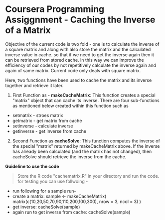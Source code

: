 # Coursera Programming Assiggnment - Caching the Inverse of a Matrix

Objective of the current code is two fold - one is to calculate the inverse of a square matrix and along with also store the matrix and the calculated inverse value in cache. so that if we need to get the inverse again then it can be retrieved from stored cache. In this way we can improve the efficiency of our codes by not repetitively calculate the inverse again and again of same matrix. Current code only deals with square matrix.

Here, two functions have been used to cache the matrix and its inverse together and retrieve it later.

1. First Function as - **makeCacheMatrix**: This function creates a special "matrix" object that can cache its inverse. There are four sub-functions as mentioned below created within this function such as 
 * setmatrix  - stroes matrix
 * getmatrix  - get matrix from cache
 * setinverse - calculate inverse
 * getinverse - get inverse from cache

2. Second Function as **cacheSolve**: This function computes the inverse of the special "matrix" returned by makeCacheMatrix above. If the inverse has already been calculated (and the matrix has not changed), then cacheSolve should retrieve the inverse from the cache.

**Guideline to use the code**

> Store the R code "cachematrix.R" in your directory and run the code. for testing you can use follwoing -  
* run following for a sample run- 
 * create a matrix: sample <- makeCacheMatrix( matrix(c(10,20,50,70,90,110,200,100,300), nrow = 3, ncol = 3) )
 * get inverse: cacheSolve(sample)
 * again run to get inverse from cache: cacheSolve(sample)

